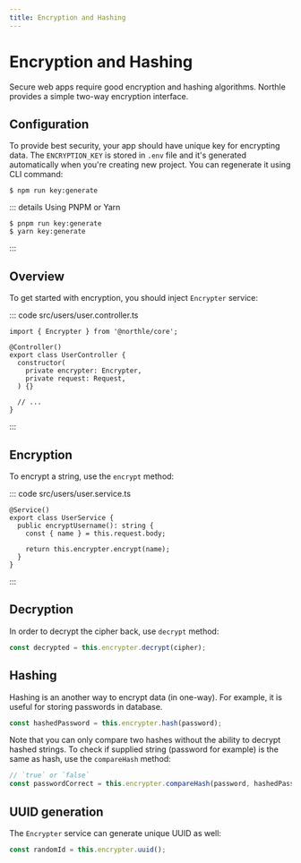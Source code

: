 ```yaml
---
title: Encryption and Hashing
---
```


# Encryption and Hashing

Secure web apps require good encryption and hashing algorithms. Northle provides a simple two-way encryption interface.

## Configuration

To provide best security, your app should have unique key for encrypting data. The `ENCRYPTION_KEY` is stored in `.env` file and it's generated automatically when you're creating new project. You can regenerate it using CLI command:

```shell
$ npm run key:generate
```

::: details Using PNPM or Yarn
```shell
$ pnpm run key:generate
$ yarn key:generate
```
:::

## Overview

To get started with encryption, you should inject `Encrypter` service:

::: code src/users/user.controller.ts
```ts{1,6}
import { Encrypter } from '@northle/core';

@Controller()
export class UserController {
  constructor(
    private encrypter: Encrypter,
    private request: Request,
  ) {}

  // ...
}
```
:::

## Encryption

To encrypt a string, use the `encrypt` method:

::: code src/users/user.service.ts
```ts{8}
@Service()
export class UserService {
  public encryptUsername(): string {
    const { name } = this.request.body;

    return this.encrypter.encrypt(name);
  }
}
```
:::

## Decryption

In order to decrypt the cipher back, use `decrypt` method:

```ts
const decrypted = this.encrypter.decrypt(cipher);
```

## Hashing

Hashing is an another way to encrypt data (in one-way). For example, it is useful for storing passwords in database.

```ts
const hashedPassword = this.encrypter.hash(password);
```

Note that you can only compare two hashes without the ability to decrypt hashed strings. To check if supplied string (password for example) is the same as hash, use the `compareHash` method:

```ts
// `true` or `false`
const passwordCorrect = this.encrypter.compareHash(password, hashedPassword);
```

## UUID generation

The `Encrypter` service can generate unique UUID as well:

```ts
const randomId = this.encrypter.uuid();
```
